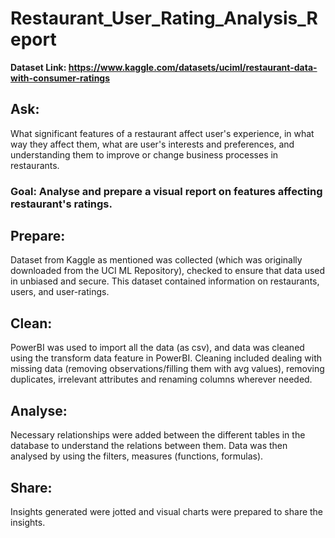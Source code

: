 # Restaurant_User_Rating_Analysis_Report
**Dataset Link: https://www.kaggle.com/datasets/uciml/restaurant-data-with-consumer-ratings** 
## Ask:
What significant features of a restaurant affect user's experience, in what way they affect them, what are
user's interests and preferences, and understanding them to improve or change business processes 
in restaurants.
### Goal: Analyse and prepare a visual report on features affecting restaurant's ratings.

## Prepare:
Dataset from Kaggle as mentioned was collected (which was originally downloaded from the UCI ML Repository),
checked to ensure that data used in unbiased and secure. This dataset contained information on restaurants,
users, and user-ratings.

## Clean:
PowerBI was used to import all the data (as csv), and data was cleaned using the transform data feature in
PowerBI. Cleaning included dealing with missing data (removing observations/filling  them with avg values),
removing duplicates, irrelevant attributes and renaming columns wherever needed.

## Analyse:
Necessary relationships were added between the different tables in the database to understand the relations
between them. Data was then analysed by using the filters, measures (functions, formulas).

## Share:
Insights generated were jotted and visual charts were prepared to share the insights.
